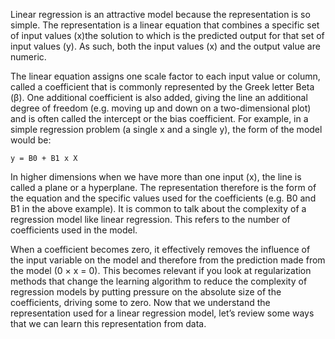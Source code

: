 Linear regression is an attractive model because the representation is so simple. The representation is a linear equation that combines a specific set of input values (x)the solution to which is the predicted output for that set of input values (y). As such, both the input values (x) and the output value are numeric.

The linear equation assigns one scale factor to each input value or column, called a coefficient
that is commonly represented by the Greek letter Beta (β). One additional coefficient is
also added, giving the line an additional degree of freedom (e.g. moving up and down on a
two-dimensional plot) and is often called the intercept or the bias coefficient. For example, in a
simple regression problem (a single x and a single y), the form of the model would be:

```
y = B0 + B1 x X
```

In higher dimensions when we have more than one input (x), the line is called a plane or a
hyperplane. The representation therefore is the form of the equation and the specific values
used for the coefficients (e.g. B0 and B1 in the above example). It is common to talk about the
complexity of a regression model like linear regression. This refers to the number of coefficients
used in the model.

When a coefficient becomes zero, it effectively removes the influence of the input variable on
the model and therefore from the prediction made from the model (0 × x = 0). This becomes
relevant if you look at regularization methods that change the learning algorithm to reduce
the complexity of regression models by putting pressure on the absolute size of the coefficients,
driving some to zero. Now that we understand the representation used for a linear regression
model, let’s review some ways that we can learn this representation from data.